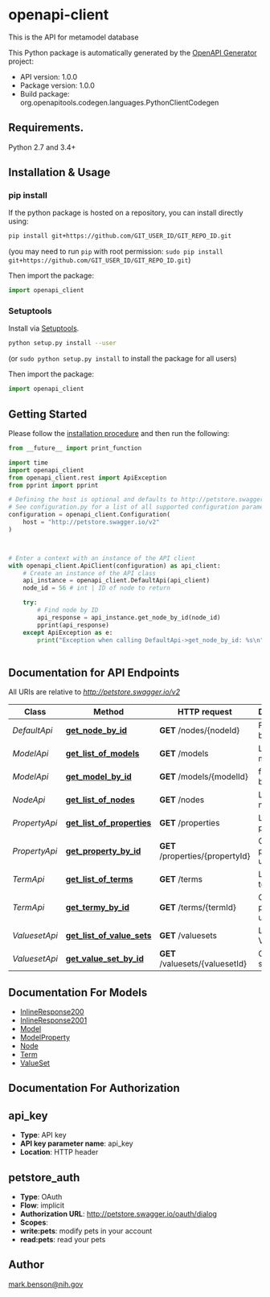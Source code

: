 # openapi-client
This is the API for metamodel database

This Python package is automatically generated by the [OpenAPI Generator](https://openapi-generator.tech) project:

- API version: 1.0.0
- Package version: 1.0.0
- Build package: org.openapitools.codegen.languages.PythonClientCodegen

## Requirements.

Python 2.7 and 3.4+

## Installation & Usage
### pip install

If the python package is hosted on a repository, you can install directly using:

```sh
pip install git+https://github.com/GIT_USER_ID/GIT_REPO_ID.git
```
(you may need to run `pip` with root permission: `sudo pip install git+https://github.com/GIT_USER_ID/GIT_REPO_ID.git`)

Then import the package:
```python
import openapi_client
```

### Setuptools

Install via [Setuptools](http://pypi.python.org/pypi/setuptools).

```sh
python setup.py install --user
```
(or `sudo python setup.py install` to install the package for all users)

Then import the package:
```python
import openapi_client
```

## Getting Started

Please follow the [installation procedure](#installation--usage) and then run the following:

```python
from __future__ import print_function

import time
import openapi_client
from openapi_client.rest import ApiException
from pprint import pprint

# Defining the host is optional and defaults to http://petstore.swagger.io/v2
# See configuration.py for a list of all supported configuration parameters.
configuration = openapi_client.Configuration(
    host = "http://petstore.swagger.io/v2"
)



# Enter a context with an instance of the API client
with openapi_client.ApiClient(configuration) as api_client:
    # Create an instance of the API class
    api_instance = openapi_client.DefaultApi(api_client)
    node_id = 56 # int | ID of node to return

    try:
        # Find node by ID
        api_response = api_instance.get_node_by_id(node_id)
        pprint(api_response)
    except ApiException as e:
        print("Exception when calling DefaultApi->get_node_by_id: %s\n" % e)
    
```

## Documentation for API Endpoints

All URIs are relative to *http://petstore.swagger.io/v2*

Class | Method | HTTP request | Description
------------ | ------------- | ------------- | -------------
*DefaultApi* | [**get_node_by_id**](docs/DefaultApi.md#get_node_by_id) | **GET** /nodes/{nodeId} | Find node by ID
*ModelApi* | [**get_list_of_models**](docs/ModelApi.md#get_list_of_models) | **GET** /models | List all models
*ModelApi* | [**get_model_by_id**](docs/ModelApi.md#get_model_by_id) | **GET** /models/{modelId} | find model by ID
*NodeApi* | [**get_list_of_nodes**](docs/NodeApi.md#get_list_of_nodes) | **GET** /nodes | List all nodes 
*PropertyApi* | [**get_list_of_properties**](docs/PropertyApi.md#get_list_of_properties) | **GET** /properties | List all properties
*PropertyApi* | [**get_property_by_id**](docs/PropertyApi.md#get_property_by_id) | **GET** /properties/{propertyId} | Get a property using ID
*TermApi* | [**get_list_of_terms**](docs/TermApi.md#get_list_of_terms) | **GET** /terms | List all terms
*TermApi* | [**get_termy_by_id**](docs/TermApi.md#get_termy_by_id) | **GET** /terms/{termId} | Get a property using ID
*ValuesetApi* | [**get_list_of_value_sets**](docs/ValuesetApi.md#get_list_of_value_sets) | **GET** /valuesets | List all Value Sets
*ValuesetApi* | [**get_value_set_by_id**](docs/ValuesetApi.md#get_value_set_by_id) | **GET** /valuesets/{valuesetId} | Get a value set using ID


## Documentation For Models

 - [InlineResponse200](docs/InlineResponse200.md)
 - [InlineResponse2001](docs/InlineResponse2001.md)
 - [Model](docs/Model.md)
 - [ModelProperty](docs/ModelProperty.md)
 - [Node](docs/Node.md)
 - [Term](docs/Term.md)
 - [ValueSet](docs/ValueSet.md)


## Documentation For Authorization


## api_key

- **Type**: API key
- **API key parameter name**: api_key
- **Location**: HTTP header


## petstore_auth

- **Type**: OAuth
- **Flow**: implicit
- **Authorization URL**: http://petstore.swagger.io/oauth/dialog
- **Scopes**: 
 - **write:pets**: modify pets in your account
 - **read:pets**: read your pets


## Author

mark.benson@nih.gov


